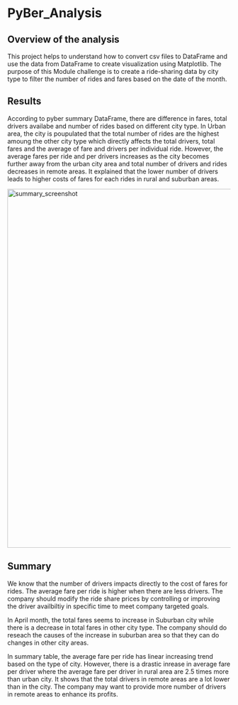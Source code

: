 # PyBer_Analysis
## Overview of the analysis
This project helps to understand how to convert csv files to DataFrame and use the data from DataFrame to create visualization using Matplotlib. The purpose of this Module challenge is to create a ride-sharing data by city type to filter the number of rides and fares based on the date of the month.  

## Results
According to pyber summary DataFrame, there are difference in fares, total drivers availabe and number of rides based on different city type. In Urban area, the city is poupulated that the total number of rides are the highest amoung the other city type which directly affects the total drivers, total fares and the average of fare and drivers per individual ride. However, the average fares per ride and per drivers increases as the city becomes further away from the urban city area and total number of drivers and rides decreases in remote areas. It explained that the lower number of drivers leads to higher costs of fares for each rides in rural and suburban areas.  

<img width="808" alt="summary_screenshot" src="https://user-images.githubusercontent.com/92502292/143691698-06a4eaa3-1584-48b1-82b4-cca925439cd0.PNG">

## Summary
We know that the number of drivers impacts directly to the cost of fares for rides. The average fare per ride is higher when there are less drivers. The company should modify the ride share prices by controlling or improving the driver availbiltiy in specific time to meet company targeted goals.  

In April month, the total fares seems to increase in Suburban city while there is a decrease in total fares in other city type. The company should do reseach the causes of the increase in suburban area so that they can do changes in other city areas. 

In summary table, the average fare per ride has linear increasing trend based on the type of city. However, there is a drastic inrease in average fare per driver where the average fare per driver in rural area are 2.5 times more than urban city. It shows that the total drivers in remote areas are a lot lower than in the city. The company may want to provide more number of drivers in remote areas to enhance its profits.
 